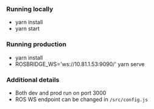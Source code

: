 ### Running locally
* yarn install  
* yarn start

### Running production
* yarn install
* ROSBRIDGE_WS='ws://10.81.1.53:9090/' yarn serve

### Additional details
* Both dev and prod run on port 3000
* ROS WS endpoint can be changed in `/src/config.js`
